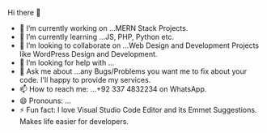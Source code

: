 Hi there 👋

<!--
**agha-shahzaib-ali/agha-shahzaib-ali** is a ✨ _special_ ✨ repository because its `README.md` (this file) appears on your GitHub profile.

Here are some ideas to get you started: -->

- 🔭 I’m currently working on ...MERN Stack Projects.
- 🌱 I’m currently learning ...JS, PHP, Python etc.
- 👯 I’m looking to collaborate on ...Web Design and Development Projects like WordPress Design and Development.
- 🤔 I’m looking for help with ...
- 💬 Ask me about ...any Bugs/Problems you want me to fix about your code. I'll happy to provide my services.
- 📫 How to reach me: ...+92 337 4832234 on WhatsApp.
- 😄 Pronouns: ...
- ⚡ Fun fact: I love Visual Studio Code Editor and its Emmet Suggestions. Makes life easier for developers.

